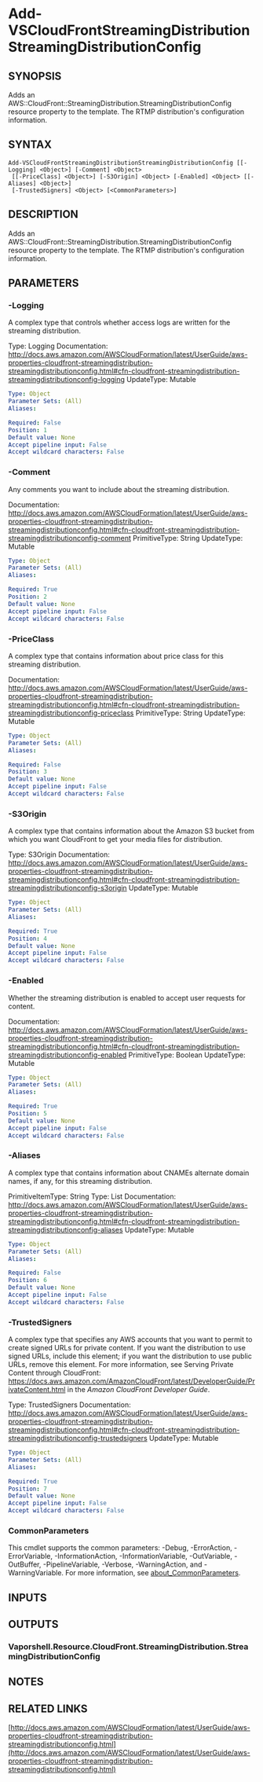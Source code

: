 # Add-VSCloudFrontStreamingDistributionStreamingDistributionConfig

## SYNOPSIS
Adds an AWS::CloudFront::StreamingDistribution.StreamingDistributionConfig resource property to the template.
The RTMP distribution's configuration information.

## SYNTAX

```
Add-VSCloudFrontStreamingDistributionStreamingDistributionConfig [[-Logging] <Object>] [-Comment] <Object>
 [[-PriceClass] <Object>] [-S3Origin] <Object> [-Enabled] <Object> [[-Aliases] <Object>]
 [-TrustedSigners] <Object> [<CommonParameters>]
```

## DESCRIPTION
Adds an AWS::CloudFront::StreamingDistribution.StreamingDistributionConfig resource property to the template.
The RTMP distribution's configuration information.

## PARAMETERS

### -Logging
A complex type that controls whether access logs are written for the streaming distribution.

Type: Logging
Documentation: http://docs.aws.amazon.com/AWSCloudFormation/latest/UserGuide/aws-properties-cloudfront-streamingdistribution-streamingdistributionconfig.html#cfn-cloudfront-streamingdistribution-streamingdistributionconfig-logging
UpdateType: Mutable

```yaml
Type: Object
Parameter Sets: (All)
Aliases:

Required: False
Position: 1
Default value: None
Accept pipeline input: False
Accept wildcard characters: False
```

### -Comment
Any comments you want to include about the streaming distribution.

Documentation: http://docs.aws.amazon.com/AWSCloudFormation/latest/UserGuide/aws-properties-cloudfront-streamingdistribution-streamingdistributionconfig.html#cfn-cloudfront-streamingdistribution-streamingdistributionconfig-comment
PrimitiveType: String
UpdateType: Mutable

```yaml
Type: Object
Parameter Sets: (All)
Aliases:

Required: True
Position: 2
Default value: None
Accept pipeline input: False
Accept wildcard characters: False
```

### -PriceClass
A complex type that contains information about price class for this streaming distribution.

Documentation: http://docs.aws.amazon.com/AWSCloudFormation/latest/UserGuide/aws-properties-cloudfront-streamingdistribution-streamingdistributionconfig.html#cfn-cloudfront-streamingdistribution-streamingdistributionconfig-priceclass
PrimitiveType: String
UpdateType: Mutable

```yaml
Type: Object
Parameter Sets: (All)
Aliases:

Required: False
Position: 3
Default value: None
Accept pipeline input: False
Accept wildcard characters: False
```

### -S3Origin
A complex type that contains information about the Amazon S3 bucket from which you want CloudFront to get your media files for distribution.

Type: S3Origin
Documentation: http://docs.aws.amazon.com/AWSCloudFormation/latest/UserGuide/aws-properties-cloudfront-streamingdistribution-streamingdistributionconfig.html#cfn-cloudfront-streamingdistribution-streamingdistributionconfig-s3origin
UpdateType: Mutable

```yaml
Type: Object
Parameter Sets: (All)
Aliases:

Required: True
Position: 4
Default value: None
Accept pipeline input: False
Accept wildcard characters: False
```

### -Enabled
Whether the streaming distribution is enabled to accept user requests for content.

Documentation: http://docs.aws.amazon.com/AWSCloudFormation/latest/UserGuide/aws-properties-cloudfront-streamingdistribution-streamingdistributionconfig.html#cfn-cloudfront-streamingdistribution-streamingdistributionconfig-enabled
PrimitiveType: Boolean
UpdateType: Mutable

```yaml
Type: Object
Parameter Sets: (All)
Aliases:

Required: True
Position: 5
Default value: None
Accept pipeline input: False
Accept wildcard characters: False
```

### -Aliases
A complex type that contains information about CNAMEs alternate domain names, if any, for this streaming distribution.

PrimitiveItemType: String
Type: List
Documentation: http://docs.aws.amazon.com/AWSCloudFormation/latest/UserGuide/aws-properties-cloudfront-streamingdistribution-streamingdistributionconfig.html#cfn-cloudfront-streamingdistribution-streamingdistributionconfig-aliases
UpdateType: Mutable

```yaml
Type: Object
Parameter Sets: (All)
Aliases:

Required: False
Position: 6
Default value: None
Accept pipeline input: False
Accept wildcard characters: False
```

### -TrustedSigners
A complex type that specifies any AWS accounts that you want to permit to create signed URLs for private content.
If you want the distribution to use signed URLs, include this element; if you want the distribution to use public URLs, remove this element.
For more information, see Serving Private Content through CloudFront: https://docs.aws.amazon.com/AmazonCloudFront/latest/DeveloperGuide/PrivateContent.html in the *Amazon CloudFront Developer Guide*.

Type: TrustedSigners
Documentation: http://docs.aws.amazon.com/AWSCloudFormation/latest/UserGuide/aws-properties-cloudfront-streamingdistribution-streamingdistributionconfig.html#cfn-cloudfront-streamingdistribution-streamingdistributionconfig-trustedsigners
UpdateType: Mutable

```yaml
Type: Object
Parameter Sets: (All)
Aliases:

Required: True
Position: 7
Default value: None
Accept pipeline input: False
Accept wildcard characters: False
```

### CommonParameters
This cmdlet supports the common parameters: -Debug, -ErrorAction, -ErrorVariable, -InformationAction, -InformationVariable, -OutVariable, -OutBuffer, -PipelineVariable, -Verbose, -WarningAction, and -WarningVariable. For more information, see [about_CommonParameters](http://go.microsoft.com/fwlink/?LinkID=113216).

## INPUTS

## OUTPUTS

### Vaporshell.Resource.CloudFront.StreamingDistribution.StreamingDistributionConfig
## NOTES

## RELATED LINKS

[http://docs.aws.amazon.com/AWSCloudFormation/latest/UserGuide/aws-properties-cloudfront-streamingdistribution-streamingdistributionconfig.html](http://docs.aws.amazon.com/AWSCloudFormation/latest/UserGuide/aws-properties-cloudfront-streamingdistribution-streamingdistributionconfig.html)

